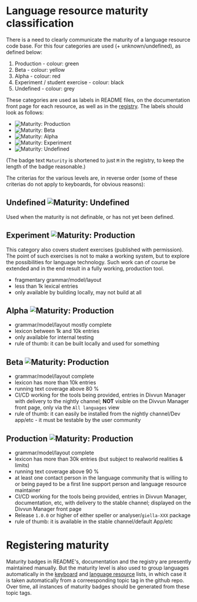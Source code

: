 # Language resource maturity classification

There is a need to clearly communicate the maturity of a language resource code base. For this four categories are used (+ unknown/undefined), as defined below:

1. Production - colour: green
1. Beta - colour: yellow
1. Alpha - colour: red
1. Experiment / student exercise - colour: black
1. Undefined - colour: grey

These categories are used as labels in README files, on the documentation front page for each resource, as well as in the [registry](https://github.com/divvun/registry). The labels should look as follows:

* ![Maturity: Production](https://img.shields.io/badge/Maturity-Production-brightgreen.svg)
* ![Maturity: Beta      ](https://img.shields.io/badge/Maturity-Beta-yellow.svg)
* ![Maturity: Alpha     ](https://img.shields.io/badge/Maturity-Alpha-red.svg)
* ![Maturity: Experiment](https://img.shields.io/badge/Maturity-Experiment-black.svg)
* ![Maturity: Undefined ](https://img.shields.io/badge/Maturity-Undefined-lightgrey.svg)

(The badge text `Maturity` is shortened to just `M` in the registry, to keep the length of the badge reasonable.)

The criterias for the various levels are, in reverse order (some of these criterias do not apply to keyboards, for obvious reasons):

## Undefined ![Maturity: Undefined](https://img.shields.io/badge/Maturity-Undefined-lightgrey.svg)

Used when the maturity is not definable, or has not yet been defined.

## Experiment ![Maturity: Production](https://img.shields.io/badge/Maturity-Experiment-black.svg)

This category also covers student exercises (published with permission). The point of such exercises is not to make a working system, but to explore the possibilities for language technology. Such work can of course be extended and in the end result in a fully working, production tool.

* fragmentary grammar/model/layout
* less than 1k lexical entries
* only available by building locally, may not build at all

## Alpha ![Maturity: Production](https://img.shields.io/badge/Maturity-Alpha-red.svg)

* grammar/model/layout mostly complete
* lexicon between 1k and 10k entries
* only available for internal testing
* rule of thumb: it can be built locally and used for something

## Beta ![Maturity: Production](https://img.shields.io/badge/Maturity-Beta-yellow.svg)

* grammar/model/layout complete
* lexicon has more than 10k entries
* running text coverage above 80 %
* CI/CD working for the tools being provided, entries in Divvun Manager with delivery to the nightly channel; **NOT** visible on the Divvun Manager front page, only via the `All languages` view
* rule of thumb: it can easily be installed from the nightly channel/Dev app/etc - it must be testable by the user community

## Production ![Maturity: Production](https://img.shields.io/badge/Maturity-Production-rightgreen.svg)

* grammar/model/layout complete
* lexicon has more than 30k entries (but subject to realworld realities & limits)
* running text coverage above 90 %
* at least one contact person in the language community that is willing to or being payed to be a first line support person and language resource maintainer
* CI/CD working for the tools being provided, entries in Divvun Manager, documentation, etc, with delivery to the stable channel; displayed on the Divvun Manager front page
* Release `1.0.0` or higher of either speller or analyser/`giella-XXX` package
* rule of thumb: it is available in the stable channel/default App/etc

# Registering maturity

Maturity badges in README's, documentation and the registry are presently maintained manually. But the maturity level is also used to group languages automatically in the [keyboard](keyboards/KeyboardLayouts.md) and [language resource](LanguageModels.md) lists, in which case it is taken automatically from a correesponding topic tag in the github repo. Over time, all instances of maturity badges should be generated from these topic tags.
